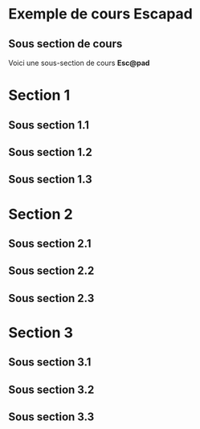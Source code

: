 # Exemple de cours Escapad

## Sous section de cours

Voici une sous-section de cours **Esc@pad**


# Section 1

## Sous section 1.1


## Sous section 1.2


## Sous section 1.3


# Section 2


## Sous section 2.1


## Sous section 2.2


## Sous section 2.3


# Section 3

## Sous section 3.1


## Sous section 3.2


## Sous section 3.3
